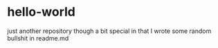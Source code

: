 # hello-world
just another repository
though a bit special in that I wrote some random bullshit in readme.md

